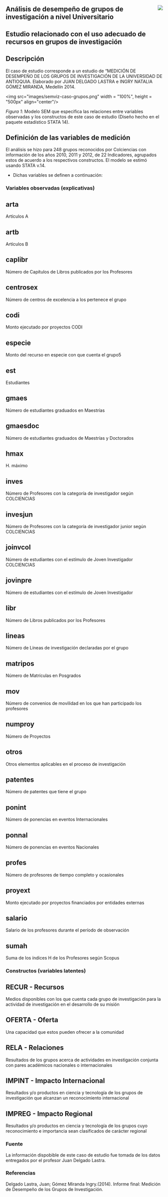 ## <img src="images/UdeA_Escudo.jpg" align="right"/>

## Análisis de desempeño de grupos de investigación a nivel Universitario 

## Estudio relacionado con el uso adecuado de recursos en grupos de investigación

##  Descripción

El caso de estudio corresponde a un estudio de “MEDICIÓN  DE DESEMPEÑO DE LOS GRUPOS DE INVESTIGACIÓN DE LA UNIVERSIDAD DE ANTIOQUIA. Elaborado por JUAN DELGADO LASTRA e INGRY NATALIA GÓMEZ MIRANDA, Medellín 2014.

<img src="images/semviz-caso-grupos.png" width = "100%", height = "500px" align="center"/>

_Figura 1_: Modelo SEM que especifica las relaciones entre variables observadas y los constructos de este caso de estudio (Diseño hecho en el paquete estadístico STATA 14).

## Definición de las variables de medición

El análisis se hizo para 248 grupos reconocidos por Colciencias con información de los años 2010, 2011 y 2012, de 22 Indicadores, agrupados estos de acuerdo a los respectivos constructos. El modelo se estimó usando STATA v.14. 
- Dichas variables se definen a continuación:

### Variables observadas (explicativas)

## arta
Artículos A

## artb
Artículos B

## caplibr                    
Número de Capítulos de Libros publicados por los Profesores

## centrosex                       
Número de centros de excelencia a los pertenece el grupo

## codi                                             
Monto ejecutado por proyectos CODI

## especie                           
Monto del recurso en especie con que cuenta el grupo5

## est                                                                    
Estudiantes

## gmaes                                   
Número de estudiantes graduados en Maestrías

## gmaesdoc                      
Número de estudiantes graduados de Maestrías y Doctorados

## hmax                                                                      
H. máximo

## inves        
Número de Profesores con la categoría de investigador según COLCIENCIAS

## invesjun 
Número de Profesores con la categoría de investigador junior según COLCIENCIAS

## joinvcol        
Número de estudiantes con el estímulo de Joven Investigador COLCIENCIAS

## jovinpre                    
Número de estudiantes con el estímulo de Joven Investigador

## libr                                 
Número de Libros publicados por los Profesores

## lineas                      
Número de Líneas de investigación declaradas por el grupo

## matripos                                              
Número de Matrículas en Posgrados

## mov     
Número de convenios de movilidad en los que han participado los profesores

## numproy                                                            
Número de Proyectos

## otros                                                                          
Otros elementos aplicables en el proceso de investigación

## patentes                                          
Número de patentes que tiene el grupo

## ponint                                 
Número de ponencias en eventos Internacionales

## ponnal                                      
Número de ponencias en eventos Nacionales

## profes                          
Número de profesores de tiempo completo y ocasionales 

## proyext               
Monto ejecutado por proyectos financiados por entidades externas

## salario                    
Salario de los profesores durante el período de observación

## sumah                           
Suma de los índices H de los Profesores según Scopus

### Constructos (variables latentes)
 
## RECUR - Recursos
Medios disponibles con los que cuenta cada grupo de investigación para la actividad de investigación en el desarrollo de su misión

## OFERTA - Oferta
Una capacidad que estos pueden ofrecer a la comunidad

## RELA - Relaciones
Resultados de los grupos acerca de actividades en investigación conjunta con pares académicos nacionales o internacionales

## IMPINT - Impacto Internacional
Resultados y/o productos en ciencia y tecnología de los grupos de investigación que alcanzan un reconocimiento internacional

##  IMPREG - Impacto Regional
Resultados y/o productos en ciencia y tecnología de los grupos cuyo reconocimiento e importancia sean clasificados de carácter regional

### Fuente
La información dispobible de este caso de estudio fue tomada de los datos entregados por el profesor Juan Delgado Lastra.

### Referencias
Delgado Lastra, Juan; Gómez Miranda Ingry.(2014). Informe final: Medición de Desempeño de los Grupos de Investigación.
